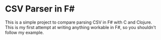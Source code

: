 CSV Parser in F#
=

This is a simple project to compare parsing CSV in F# with C and Clojure. This is my first attempt at writing anything workable in F#, so you shouldn't follow my example.
